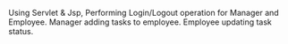Using Servlet & Jsp, Performing Login/Logout operation for Manager and Employee.
Manager adding tasks to employee.
Employee updating task status.
